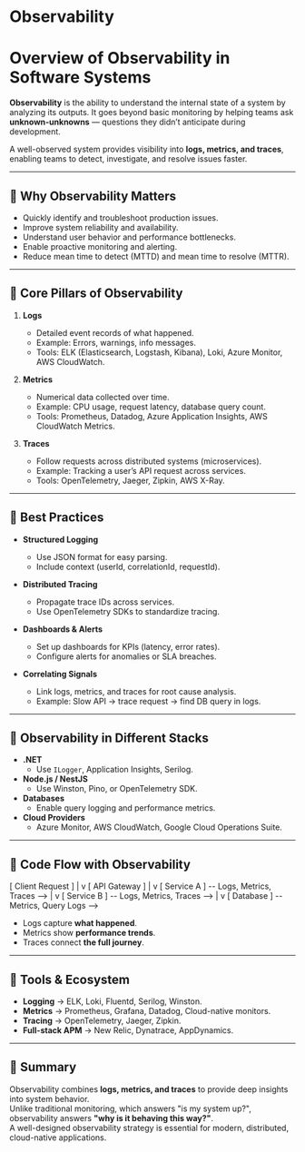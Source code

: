 # Observability

# Overview of Observability in Software Systems

**Observability** is the ability to understand the internal state of a system by analyzing its outputs. It goes beyond basic monitoring by helping teams ask **unknown-unknowns** — questions they didn’t anticipate during development.

A well-observed system provides visibility into **logs, metrics, and traces**, enabling teams to detect, investigate, and resolve issues faster.

---

## 🔹 Why Observability Matters

* Quickly identify and troubleshoot production issues.
* Improve system reliability and availability.
* Understand user behavior and performance bottlenecks.
* Enable proactive monitoring and alerting.
* Reduce mean time to detect (MTTD) and mean time to resolve (MTTR).

---

## 🔹 Core Pillars of Observability

1. **Logs**
   * Detailed event records of what happened.
   * Example: Errors, warnings, info messages.
   * Tools: ELK (Elasticsearch, Logstash, Kibana), Loki, Azure Monitor, AWS CloudWatch.

2. **Metrics**
   * Numerical data collected over time.
   * Example: CPU usage, request latency, database query count.
   * Tools: Prometheus, Datadog, Azure Application Insights, AWS CloudWatch Metrics.

3. **Traces**
   * Follow requests across distributed systems (microservices).
   * Example: Tracking a user’s API request across services.
   * Tools: OpenTelemetry, Jaeger, Zipkin, AWS X-Ray.

---

## 🔹 Best Practices

* **Structured Logging**
  * Use JSON format for easy parsing.
  * Include context (userId, correlationId, requestId).

* **Distributed Tracing**
  * Propagate trace IDs across services.
  * Use OpenTelemetry SDKs to standardize tracing.

* **Dashboards & Alerts**
  * Set up dashboards for KPIs (latency, error rates).
  * Configure alerts for anomalies or SLA breaches.

* **Correlating Signals**
  * Link logs, metrics, and traces for root cause analysis.
  * Example: Slow API → trace request → find DB query in logs.

---

## 🔹 Observability in Different Stacks

* **.NET**
  * Use `ILogger`, Application Insights, Serilog.
* **Node.js / NestJS**
  * Use Winston, Pino, or OpenTelemetry SDK.
* **Databases**
  * Enable query logging and performance metrics.
* **Cloud Providers**
  * Azure Monitor, AWS CloudWatch, Google Cloud Operations Suite.

---

## 🔹 Code Flow with Observability

[ Client Request ]
|
v
[ API Gateway ]
|
v
[ Service A ] -- Logs, Metrics, Traces -->
|
v
[ Service B ] -- Logs, Metrics, Traces -->
|
v
[ Database ] -- Metrics, Query Logs -->


* Logs capture **what happened**.
* Metrics show **performance trends**.
* Traces connect **the full journey**.

---

## 🔹 Tools & Ecosystem

* **Logging** → ELK, Loki, Fluentd, Serilog, Winston.
* **Metrics** → Prometheus, Grafana, Datadog, Cloud-native monitors.
* **Tracing** → OpenTelemetry, Jaeger, Zipkin.
* **Full-stack APM** → New Relic, Dynatrace, AppDynamics.

---

## 🔹 Summary

Observability combines **logs, metrics, and traces** to provide deep insights into system behavior.  
Unlike traditional monitoring, which answers "is my system up?", observability answers **"why is it behaving this way?"**.  
A well-designed observability strategy is essential for modern, distributed, cloud-native applications.
